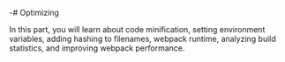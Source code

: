 -# Optimizing

In this part, you will learn about code minification, setting environment variables, adding hashing to filenames, webpack runtime, analyzing build statistics, and improving webpack performance.
